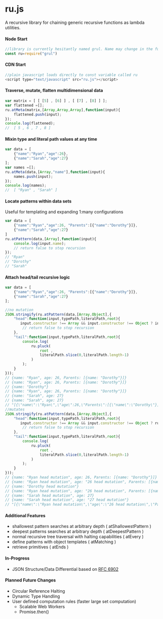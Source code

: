 # ru.js
A recursive library for chaining generic recursive functions as lambda utilities. 

#### Node Start
```javascript
//library is currently hesitantly named grul. Name may change in the future
const ru=require("grul")
```

#### CDN Start
```javascript
//plain javascript loads directly to const variable called ru
<script type="text/javascript" src="ru.js"></script>
```

#### Traverse, mutate, flatten multidimensional data
```javascript
var matrix = [ [ [5] , [6] ] , [ [7] , [8] ] ];
var flattened =[];
ru.atMeta(matrix,[Array,Array,Array],function(input){
    flattened.push(input);
});
console.log(flattened);
//  [ 5 , 6 , 7 , 8 ]
```

#### Mixin type and literal path values at any time
```javascript
var data = [
    {"name":"Ryan","age":26},
    {"name":"Sarah","age":27}
];
var names =[];
ru.atMeta(data,[Array,"name"],function(input){
    names.push(input);
}); 
console.log(names);
//  [ "Ryan" , "Sarah" ]
```

#### Locate patterns within data sets
Useful for templating and expanding 1:many configurations
```javascript
var data = [
    {"name":"Ryan","age":26, "Parents":[{"name":"Dorothy"}]},
    {"name":"Sarah","age":27}
]
ru.atPattern(data,[Array],function(input){
    console.log(input.name);
    // return false to stop recursion
});
// "Ryan"
// "Dorothy"
// "Sarah"
```

#### Attach head/tail recursive logic
```javascript
var data = [
    {"name":"Ryan","age":26, "Parents":[{"name":"Dorothy"}]},
    {"name":"Sarah","age":27}
];

//no mutation
JSON.stringify(ru.atPattern(data,[Array,Object],{
    "head":function(input,typePath,literalPath,root){
       input.constructor !== Array && input.constructor !== Object ? input+=" head mutation" : input ;
        // return false to stop recursion
    },
    "tail":function(input,typePath,literalPath,root){
		console.log( 
            ru.pluck( 
                root ,
                literalPath.slice(0,literalPath.length-1)
            )
        );
    }
}));
// {name: "Ryan", age: 26, Parents: [{name: "Dorothy"}]}
// {name: "Ryan", age: 26, Parents: [{name: "Dorothy"}]}
// {name: "Dorothy"}
// {name: "Ryan", age: 26, Parents: [{name: "Dorothy"}]}
// {name: "Sarah", age: 27}
// {name: "Sarah", age: 27}
// "[{\"name\":\"Ryan\",\"age\":26,\"Parents\":[{\"name\":\"Dorothy\"}]},{\"name\":\"Sarah\",\"age\":27}]"
//mutates
JSON.stringify(ru.atPattern(data,[Array,Object],{
    "head":function(input,typePath,literalPath,root){
       input.constructor !== Array && input.constructor !== Object ? ru.pluck(root,literalPath,input+" head mutation") : input;
        // return false to stop recursion
    },
    "tail":function(input,typePath,literalPath,root){
		console.log( 
            ru.pluck( 
                root ,
                literalPath.slice(0,literalPath.length-1)
            )
        );
    }
}));
// {name: "Ryan head mutation", age: 26, Parents: [{name: "Dorothy"}]}
// {name: "Ryan head mutation", age: "26 head mutation", Parents: [{name: "Dorothy"}]}
// {name: "Dorothy head mutation"}
// {name: "Ryan head mutation", age: "26 head mutation", Parents: [{name: "Dorothy head mutation"}]}
// {name: "Sarah head mutation", age: 27}
// {name: "Sarah head mutation", age: "27 head mutation"}
// "[{\"name\":\"Ryan head mutation\",\"age\":\"26 head mutation\",\"Parents\":[{\"name\":\"Dorothy head mutation\"}]},{\"name\":\"Sarah head mutation\",\"age\":\"27 head mutation\"}]"
```

#### Additional Features
* shallowest pattern searches at arbitrary depth ( atShallowestPattern )
* deepest patterns searches at arbitrary depth ( atDeepestPattern )
* normal recursive tree traversal with halting capabilities ( atEvery ) 
* define patterns with object templates ( atMatching )
* retrieve primitives ( atEnds )

#### In-Progress
* JSON Structure/Data Differential based on [RFC 6902](https://tools.ietf.org/html/rfc6902)

#### Planned Future Changes
* Circular Reference Halting
* Dynamic Type Handling
* User defined computation rules (faster large set computation)
  * Scalable Web Workers
  * Promise.then()